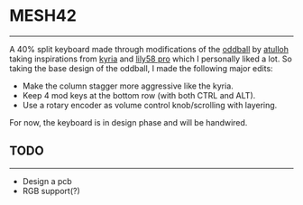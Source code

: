 # MESH42
--------------------------------------------------------------------------------------------------

A 40% split keyboard made through modifications of the [oddball](https://atulloh.github.io/oddball/) by [atulloh](https://atulloh.github.io/oddball/) taking inspirations from [kyria](https://github.com/splitkb/kyria) and [lily58 pro](https://github.com/kata0510/Lily58) which I personally liked a lot. So taking the base design of the oddball, I made the following major edits:

* Make the column stagger more aggressive like the kyria.  
* Keep 4 mod keys at the bottom row (with both CTRL and ALT).  
* Use a rotary encoder as volume control knob/scrolling with layering. 

For now, the keyboard is in design phase and will be handwired.

## TODO
--------------------------------------------------------------------------------------------------

* Design a pcb  
* RGB support(?)
